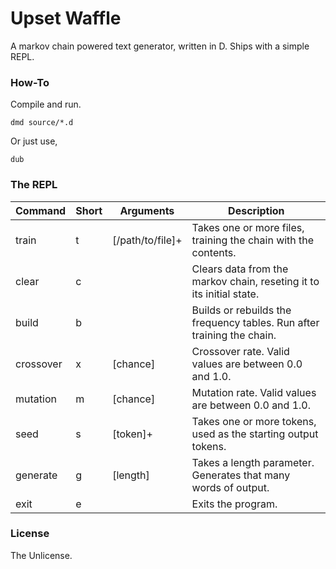 Upset Waffle
============

A markov chain powered text generator, written in D. Ships with a simple REPL.

### How-To

Compile and run.

`dmd source/*.d`

Or just use,

`dub`

### The REPL

| Command   | Short | Arguments        | Description                                                            |
|-----------|-------|------------------|------------------------------------------------------------------------|
| train     | t     | [/path/to/file]+ | Takes one or more files, training the chain with the contents.         |
| clear     | c     |                  | Clears data from the markov chain, reseting it to its initial state.   |
| build     | b     |                  | Builds or rebuilds the frequency tables. Run after training the chain. |
| crossover | x     | [chance]         | Crossover rate. Valid values are between 0.0 and 1.0.                  |
| mutation  | m     | [chance]         | Mutation rate. Valid values are between 0.0 and 1.0.                   |
| seed      | s     | [token]+         | Takes one or more tokens, used as the starting output tokens.          |
| generate  | g     | [length]         | Takes a length parameter. Generates that many words of output.         |
| exit      | e     |                  | Exits the program.                                                     |

### License

The Unlicense.
